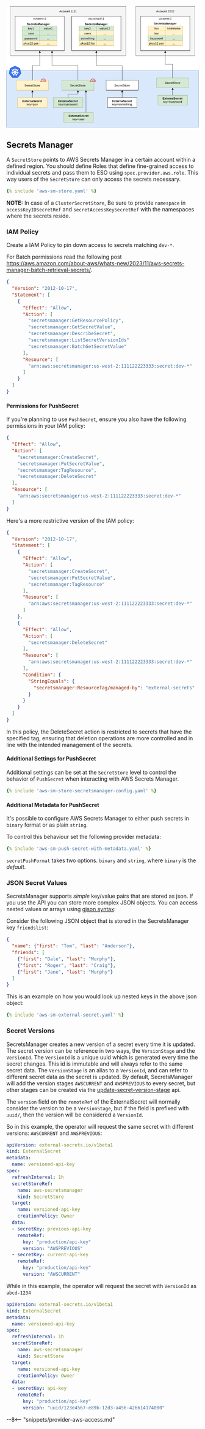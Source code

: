 
![aws sm](../pictures/eso-az-kv-aws-sm.png)

## Secrets Manager

A `SecretStore` points to AWS Secrets Manager in a certain account within a
defined region. You should define Roles that define fine-grained access to
individual secrets and pass them to ESO using `spec.provider.aws.role`. This
way users of the `SecretStore` can only access the secrets necessary.

``` yaml
{% include 'aws-sm-store.yaml' %}
```
**NOTE:** In case of a `ClusterSecretStore`, Be sure to provide `namespace` in `accessKeyIDSecretRef` and `secretAccessKeySecretRef`  with the namespaces where the secrets reside.
### IAM Policy

Create a IAM Policy to pin down access to secrets matching `dev-*`.

For Batch permissions read the following post https://aws.amazon.com/about-aws/whats-new/2023/11/aws-secrets-manager-batch-retrieval-secrets/.

``` json
{
  "Version": "2012-10-17",
  "Statement": [
    {
      "Effect": "Allow",
      "Action": [
        "secretsmanager:GetResourcePolicy",
        "secretsmanager:GetSecretValue",
        "secretsmanager:DescribeSecret",
        "secretsmanager:ListSecretVersionIds"
        "secretsmanager:BatchGetSecretValue"
      ],
      "Resource": [
        "arn:aws:secretsmanager:us-west-2:111122223333:secret:dev-*"
      ]
    }
  ]
}
```

#### Permissions for PushSecret

If you're planning to use `PushSecret`, ensure you also have the following permissions in your IAM policy:

``` json
{
  "Effect": "Allow",
  "Action": [
    "secretsmanager:CreateSecret",
    "secretsmanager:PutSecretValue",
    "secretsmanager:TagResource",
    "secretsmanager:DeleteSecret"
  ],
  "Resource": [
    "arn:aws:secretsmanager:us-west-2:111122223333:secret:dev-*"
  ]
}
```

Here's a more restrictive version of the IAM policy:

``` json
{
  "Version": "2012-10-17",
  "Statement": [
    {
      "Effect": "Allow",
      "Action": [
        "secretsmanager:CreateSecret",
        "secretsmanager:PutSecretValue",
        "secretsmanager:TagResource"
      ],
      "Resource": [
        "arn:aws:secretsmanager:us-west-2:111122223333:secret:dev-*"
      ]
    },
    {
      "Effect": "Allow",
      "Action": [
        "secretsmanager:DeleteSecret"
      ],
      "Resource": [
        "arn:aws:secretsmanager:us-west-2:111122223333:secret:dev-*"
      ],
      "Condition": {
        "StringEquals": {
          "secretsmanager:ResourceTag/managed-by": "external-secrets"
        }
      }
    }
  ]
}
```

In this policy, the DeleteSecret action is restricted to secrets that have the specified tag, ensuring that deletion operations are more controlled and in line with the intended management of the secrets.

#### Additional Settings for PushSecret

Additional settings can be set at the `SecretStore` level to control the behavior of `PushSecret` when interacting with AWS Secrets Manager.

```yaml
{% include 'aws-sm-store-secretsmanager-config.yaml' %}
```

#### Additional Metadata for PushSecret

It's possible to configure AWS Secrets Manager to either push secrets in `binary` format or as plain `string`.

To control this behaviour set the following provider metadata:

```yaml
{% include 'aws-sm-push-secret-with-metadata.yaml' %}
```

`secretPushFormat` takes two options. `binary` and `string`, where `binary` is the _default_.

### JSON Secret Values

SecretsManager supports *simple* key/value pairs that are stored as json. If you use the API you can store more complex JSON objects. You can access nested values or arrays using [gjson syntax](https://github.com/tidwall/gjson/blob/master/SYNTAX.md):

Consider the following JSON object that is stored in the SecretsManager key `friendslist`:
``` json
{
  "name": {"first": "Tom", "last": "Anderson"},
  "friends": [
    {"first": "Dale", "last": "Murphy"},
    {"first": "Roger", "last": "Craig"},
    {"first": "Jane", "last": "Murphy"}
  ]
}
```

This is an example on how you would look up nested keys in the above json object:

``` yaml
{% include 'aws-sm-external-secret.yaml' %}
```

### Secret Versions

SecretsManager creates a new version of a secret every time it is updated. The secret version can be reference in two ways, the `VersionStage` and the `VersionId`. The `VersionId` is a unique uuid which is generated every time the secret changes. This id is immutable and will always refer to the same secret data. The `VersionStage` is an alias to a `VersionId`, and can refer to different secret data as the secret is updated. By default, SecretsManager will add the version stages `AWSCURRENT` and `AWSPREVIOUS` to every secret, but other stages can be created via the [update-secret-version-stage](https://docs.aws.amazon.com/cli/latest/reference/secretsmanager/update-secret-version-stage.html) api.

The `version` field on the `remoteRef` of the ExternalSecret will normally consider the version to be a `VersionStage`, but if the field is prefixed with `uuid/`, then the version will be considered a `VersionId`.

So in this example, the operator will request the same secret with different versions: `AWSCURRENT` and `AWSPREVIOUS`:

``` yaml
apiVersion: external-secrets.io/v1beta1
kind: ExternalSecret
metadata:
  name: versioned-api-key
spec:
  refreshInterval: 1h
  secretStoreRef:
    name: aws-secretsmanager
    kind: SecretStore
  target:
    name: versioned-api-key
    creationPolicy: Owner
  data:
  - secretKey: previous-api-key
    remoteRef:
      key: "production/api-key"
      version: "AWSPREVIOUS"
  - secretKey: current-api-key
    remoteRef:
      key: "production/api-key"
      version: "AWSCURRENT"
```

While in this example, the operator will request the secret with `VersionId` as `abcd-1234`

``` yaml
apiVersion: external-secrets.io/v1beta1
kind: ExternalSecret
metadata:
  name: versioned-api-key
spec:
  refreshInterval: 1h
  secretStoreRef:
    name: aws-secretsmanager
    kind: SecretStore
  target:
    name: versioned-api-key
    creationPolicy: Owner
  data:
  - secretKey: api-key
    remoteRef:
      key: "production/api-key"
      version: "uuid/123e4567-e89b-12d3-a456-426614174000"
```

--8<-- "snippets/provider-aws-access.md"
